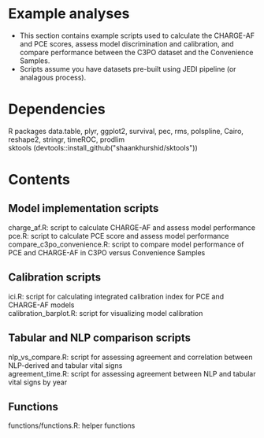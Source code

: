# Example analyses
- This section contains example scripts used to calculate the CHARGE-AF and PCE scores, assess model discrimination and calibration, and compare performance between the C3PO dataset and the Convenience Samples. 
- Scripts assume you have datasets pre-built using JEDI pipeline (or analagous process).

# Dependencies
R packages data.table, plyr, ggplot2, survival, pec, rms, polspline, Cairo, reshape2, stringr, timeROC, prodlim  
sktools (devtools::install_github("shaankhurshid/sktools"))

# Contents
## Model implementation scripts
charge_af.R: script to calculate CHARGE-AF and assess model performance  
pce.R: script to calculate PCE score and assess model performance  
compare_c3po_convenience.R: script to compare model performance of PCE and CHARGE-AF in C3PO versus Convenience Samples  

## Calibration scripts
ici.R: script for calculating integrated calibration index for PCE and CHARGE-AF models  
calibration_barplot.R: script for visualizing model calibration  

## Tabular and NLP comparison scripts
nlp_vs_compare.R: script for assessing agreement and correlation between NLP-derived and tabular vital signs  
agreement_time.R: script for assessing agreement between NLP and tabular vital signs by year

## Functions
functions/functions.R: helper functions
